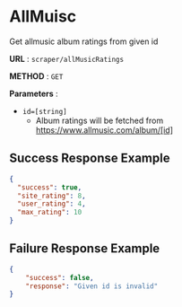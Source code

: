 # AllMuisc
Get allmusic album ratings from given id

**URL** : `scraper/allMusicRatings`

**METHOD** : `GET`

**Parameters** :
* `id=[string]`
	* Album ratings will be fetched from https://www.allmusic.com/album/[id]

## Success Response Example
```json
{
  "success": true,
  "site_rating": 8,
  "user_rating": 4,
  "max_rating": 10
}
```

## Failure Response Example
```json
{
	"success": false,
	"response": "Given id is invalid"
}
```
